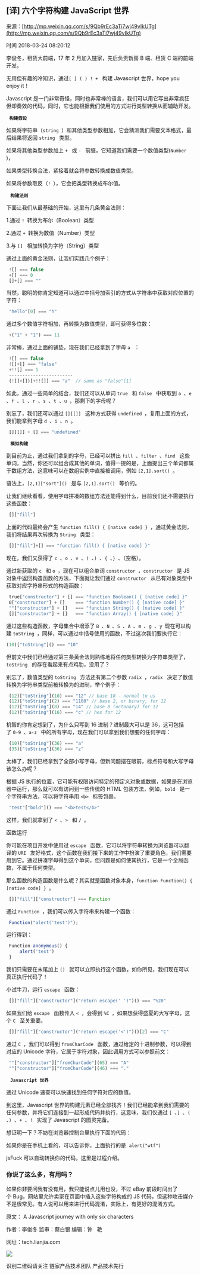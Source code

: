## [译] 六个字符构建 JavaScript 世界

来源：[http://mp.weixin.qq.com/s/9Qb9rEc3aTi7wj49vIkUTg](http://mp.weixin.qq.com/s/9Qb9rEc3aTi7wj49vIkUTg)

时间 2018-03-24 08:20:12

 

李俊冬，租赁大前端，17 年 2 月加入链家，先后负责新房 B 端、租赁 C 端的前端开发。
 

无用但有趣的冷知识，通过`[ ] ( ) ! + ` 构建 Javascript 世界，hope you enjoy it！
 

Javascript 是一门非常奇怪，同时也非常棒的语言，我们可以用它写出非常疯狂但却奏效的代码，同时，它也能根据我们使用的方式进行类型转换从而辅助开发。
 

  **`构建假设  `**  **`   `** 
 

如果将字符串（`string `）和其他类型参数相加，它会猜测我们需要文本格式，最后结果将返回 `string ` 类型。
 

如果将其他类型参数加上 `+ ` 或 `- ` 前缀，它知道我们需要一个数值类型(`Number `)，
 

如果类型转换合法，紧接着就会将参数转换成数值类型。
 

如果将参数取反（`! `），它会把类型转换成布尔值。
 
 **` `**  **`构建法则`**  **` `** 
 

下面让我们从最基础的开始，这里有几条黄金法则：
 
  
1.通过 `! `转换为布尔（Boolean）类型 

2.通过 `+ `转换为数值（Number）类型 

3.与 `[] ` 相加转换为字符（String）类型  
 
 

通过上面的黄金法则，让我们实践几个例子：
 
```js
 ![] === false
 +[] === 0
 []+[] === ""

```
 

当然，聪明的你肯定知道可以通过中括号加索引的方式从字符串中获取对应位置的字符：
 
```js
 "hello"[0] === "h"

```
 

通过多个数值字符相加，再转换为数值类型，即可获得多位数：
 
```js
 +("1" + "1") === 11

```
 

非常棒，通过上面的铺垫，现在我们已经拿到了字母 `a ` ：
 
```js
 ![] === false
 ![]+[] === "false"
 +!![] === 1
 ------------------------
 (![]+[])[+!![]] === "a"  // same as "false"[1]

```
 

如此，通过一些简单的结合，我们还可以从单词 `true ` 和 `false ` 中获取到 `a `、`e `、`f `、`l `、`r `、`s `、`t `、`u `，那剩下的字母呢？
 

别忘了，我们还可以通过 `[][[]] ` 这种方式获得 `undefined `，复用上面的方式，我们能拿到字母 `d `、`i `、`n `。
 
```js
 [][[]] + [] === "undefined"

```
 
 **` `**  **`模拟构建`**  **` `** 
 

到目前为止，通过我们拿到的字母，已经可以拼出 `fill `、`filter `、`find ` 这些单词，当然，你还可以组合成其他的单词，值得一提的是，上面提出三个单词都属于数组方法，这意味可以在数组实例中直接被调用，例如 `[2,1].sort() `。
 

语法上，`[2,1]["sort"]() ` 是与 `[2,1].sort() ` 等价的。
 

让我们继续看看，使用字母拼凑的数组方法还能得到什么，目前我们还不需要执行这些函数：
 
```js
 []["fill"]

```
 

上面的代码最终会产生 `function fill() { [native code] } `，通过黄金法则，我们将结果再次转换为 `String ` 类型：
 
```js
 []["fill"]+[] === "function fill() { [native code] }"

```
 

现在，我们又获得了 `c `、`o `、`v `、`( `、`) `、`{ `、`} `、（空格）。
 

通过新获取的 `c ` 和 `o `，现在可以组合单词 `constructor `，`constructor ` 是 JS 对象中返回构造函数的方法，下面就让我们通过 `constructor ` 从已有对象类型中获取对应字符串形式的构造函数：
 
```js
 true["constructor"] + [] === "function Boolean() { [native code] }"
 0["constructor"] + []    === "function Number() { [native code] }"
 ""["constructor"] + []   === "function String() { [native code] }"
 []["constructor"] + []   === "function Array() { [native code] }"

```
 

通过这些构造函数，字母集合中增添了 `B `、`N `、`S `、`A `、`m `、`g `、`y `现在可以构建 `toString `，同样，可以通过中括号使用的函数，不过这次我们要执行它：
 
```js
(10)["toString"]() === "10"

```
 

但前文中我们已经通过第三条黄金法则熟练地将任何类型转换为字符串类型了，`toString ` 的存在看起来有点鸡肋，没用了？
 

别忘了，数值类型的 `toString ` 方法还有第二个参数 `radix `，`radix ` 决定了数值转换为字符串类型前被转换为的进制，举个例子：
 
```js
 (12)["toString"](10) === "12" // base 10 - normal to us
 (12)["toString"](2) === "1100" // base 2, or binary, for 12
 (12)["toString"](8) === "14" // base 8 (octonary) for 12
 (12)["toString"](16) === "c" // hex for 12

```
 

机智的你肯定想到了，为什么只写到 16 进制？进制最大可以是 36，这可包括了 `0-9 `、`a-z ` 中的所有字母，现在我们可以拿到我们想要的任何字母：
 
```js
 (10)["toString"](36) === "a"
 (35)["toString"](36) === "z"

```
 

太棒了，我们已经拿到了全部小写字母，但新问题摆在眼前，标点符号和大写字母该怎么办呢？
 

根据 JS 执行的位置，它可能有权限访问特定的预定义对象或数据，如果是在浏览器中运行，那么就可以有访问到一些传统的 HTML 包装方法，例如，`bold ` 是一个字符串方法，可以将字符串用 `<b> ` 标签包裹。
 
```js
 "test"["bold"]() === "<b>test</b>"

```
 

这样，我们就拿到了 `< `、`> ` 和 `/ `。
 

函数运行
 

你可能在项目开发中使用过 `escape ` 函数，它可以将字符串转换为浏览器可以翻译的 `URI ` 友好格式，这个函数在我们接下来的工作中扮演了重要角色，我们需要用到它。通过拼凑字母得到这个单词，但问题是如何使其执行，它是一个全局函数，不属于任何类型。
 

那么函数的构造函数是什么呢？其实就是函数对象本身，`function Function() { [native code] } `。
 
```js
 []["fill"]["constructor"] === Function

```
 

通过 `Function `，我们可以传入字符串来构建一个函数：
 
```js
 Function("alert('test')");

```
 

运行得到：
 
```js
 Function anonymous() {
     alert('test')
 }

```
 

我们只需要在末尾加上 `() ` 就可以立即执行这个函数，如你所见，我们现在可以真正执行代码了！
 

小试牛刀，运行 `escape ` 函数：
 
```js
 []["fill"]["constructor"]("return escape(' ')")() === "%20"

```
 

如果我们给 `escape ` 函数传入 `< `，会得到 `%C `，如果想获得盛夏的大写字母，这个 `C ` 至关重要。
 
```js
 []["fill"]["constructor"]("return escape('<')")()[2] === "C"

```
 

通过 `C `，我们可以得到 `fromCharCode ` 函数，通过给定的十进制参数，可以得到对应的 Unicode 字符，它属于字符对象，因此调用方式可以参照前文：
 
```js
 ""["constructor"]["fromCharCode"](65) === "A"
 ""["constructor"]["fromCharCode"](46) === "."

```
 
 **` `**  **`Javascript 世界`**  **` `** 
 

通过 Unicode 速查可以快速找到任何字符对应的数值。
 

到这里，Javascript 世界的构建元素已经全部找齐！我们已经能拿到我们需要的任何参数，并将它们连接到一起形成代码并执行，这意味，我们仅通过 `[ `、`] `、`( `、`) `、`+ `、`! ` 实现了 Javascript 的图灵完备。
 

想证明一下？不妨在浏览器控制台里执行下面的代码：
 
 如果你是在手机上看的，可以告诉你，上面执行的是   `alert("wtf")` 
 

jsFuck 可以自动转换你的代码，这里是过程介绍。
 
### 你说了这么多，有用吗？  
 

如果你非要问我有没有用，我只能说点儿用也没，不过 eBay 前段时间出了个 Bug，网站里允许卖家在页面中插入这些字符构成的 JS 代码，但这种攻击媒介不是很常见。有人说可以用来进行代码混淆，实际上，有更好的混淆方式。
 
原文：
A Javascript journey with only six characters
 
作者：李俊冬 
监审：蔡白银 
编辑：钟   艳

网址：tech.lianjia.com

![][0]
 
识别二维码请关注
链家产品技术团队
产品技术先行
 

[0]: https://img1.tuicool.com/zE7BNvb.jpg!web